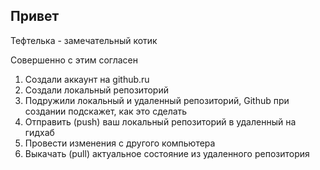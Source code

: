 ## Привет

Тефтелька - замечательный котик

Совершенно с этим согласен

1. Создали аккаунт на github.ru
2. Создали локальный репозиторий
3. Подружили локальный и удаленный репозиторий, Github при создании подскажет, как это сделать
4. Отправить (push) ваш локальный репозиторий в удаленный на гидхаб
5. Провести изменения с другого компьютера
6. Выкачать (pull) актуальное состояние из удаленного репозитория
